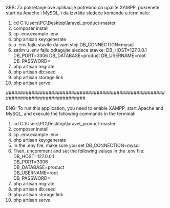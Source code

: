SRB:
Za pokretanje ove aplikacije potrebno da upalite XAMPP, pokrenete start na Apache i MySQL, i da izvršite sledeće komande u terminalu:

1. cd C:\Users\PC\Desktop\laravel_product-master
2. composer install
3. cp .env.example .env
4. php artisan key:generate
5. u .env fajlu stavite da vam stoji DB_CONNECTION=mysql
6. zatim u .env fajlu odtagujte sledece stavke:
    DB_HOST=127.0.0.1
    DB_PORT=3306
    DB_DATABASE=product
    DB_USERNAME=root
    DB_PASSWORD=
7. php artisan migrate
8. php artisan db:seed
9. php artisan storage:link
10. php artisan serve

####################################################################################

ENG:
To run this application, you need to enable XAMPP, start Apache and MySQL, and execute the following commands in the terminal:

1. cd C:\Users\PC\Desktop\laravel_product-master
2. composer install
3. cp .env.example .env
4. php artisan key:generate
5. In the .env file, make sure you set DB_CONNECTION=mysql
6. Then, uncomment and set the following values in the .env file:
    DB_HOST=127.0.0.1  
    DB_PORT=3306  
    DB_DATABASE=product  
    DB_USERNAME=root  
    DB_PASSWORD=  
7. php artisan migrate
8. php artisan db:seed
9. php artisan storage:link
10. php artisan serve

